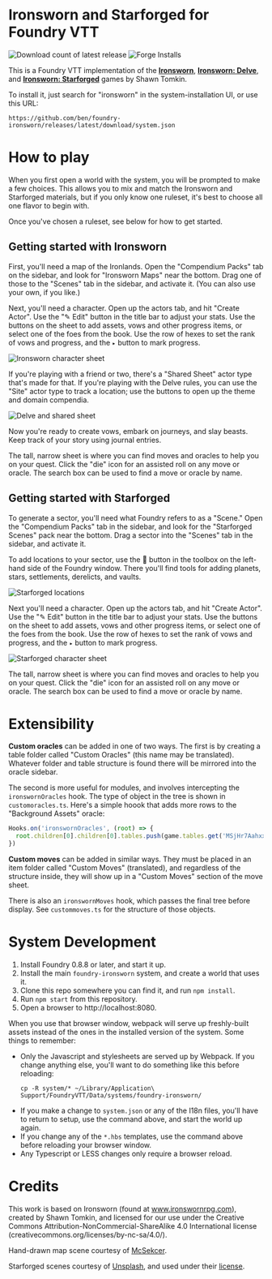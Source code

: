
# Ironsworn and Starforged for Foundry VTT

![Download count of latest release](https://img.shields.io/github/downloads/ben/foundry-ironsworn/latest/total)
![Forge Installs](https://img.shields.io/badge/dynamic/json?label=Forge%20Installs&query=package.installs&suffix=%25&url=https%3A%2F%2Fforge-vtt.com%2Fapi%2Fbazaar%2Fpackage%2Ffoundry-ironsworn)

This is a Foundry VTT implementation of the [**Ironsworn**](https://www.ironswornrpg.com/products-ironsworn), [**Ironsworn: Delve**](https://www.ironswornrpg.com/product-ironsworn-delve), and [**Ironsworn: Starforged**](https://getstarforged.com) games by Shawn Tomkin.

To install it, just search for "ironsworn" in the system-installation UI, or use this URL:

```
https://github.com/ben/foundry-ironsworn/releases/latest/download/system.json
```

# How to play

When you first open a world with the system, you will be prompted to make a few choices.
This allows you to mix and match the Ironsworn and Starforged materials, but if you only know one ruleset, it's best to choose all one flavor to begin with.

Once you've chosen a ruleset, see below for how to get started.

## Getting started with Ironsworn
First, you'll need a map of the Ironlands.
Open the "Compendium Packs" tab on the sidebar, and look for "Ironsworn Maps" near the bottom.
Drag one of those to the "Scenes" tab in the sidebar, and activate it.
(You can also use your own, if you like.)

Next, you'll need a character.
Open up the actors tab, and hit "Create Actor".
Use the "✎ Edit" button in the title bar to adjust your stats.
Use the buttons on the sheet to add assets, vows and other progress items, or select one of the foes from the book.
Use the row of hexes to set the rank of vows and progress, and the `▸` button to mark progress.

![Ironsworn character sheet](https://user-images.githubusercontent.com/39902/167316572-eebc577b-c8e5-425e-87ce-e03381d4b110.png)

If you're playing with a friend or two, there's a "Shared Sheet" actor type that's made for that.
If you're playing with the Delve rules, you can use the "Site" actor type to track a location; use the buttons to open up the theme and domain compendia.

![Delve and shared sheet](https://user-images.githubusercontent.com/39902/167316576-9f893b96-a6f3-4e4e-9293-62e354c46768.png)


Now you're ready to create vows, embark on journeys, and slay beasts.
Keep track of your story using journal entries.

The tall, narrow sheet is where you can find moves and oracles to help you on your quest.
Click the "die" icon for an assisted roll on any move or oracle.
The search box can be used to find a move or oracle by name.


## Getting started with Starforged

To generate a sector, you'll need what Foundry refers to as a "Scene."
Open the "Compendium Packs" tab in the sidebar, and look for the "Starforged Scenes" pack near the bottom. Drag a sector into the "Scenes" tab in the sidebar, and activate it.

To add locations to your sector, use the 🚀 button in the toolbox on the left-hand side of the Foundry window. There you'll find tools for adding planets, stars, settlements, derelicts, and vaults.

![Starforged locations](https://user-images.githubusercontent.com/39902/167316581-50abab85-15eb-48c7-b6b5-c3cd8e8eb53c.png)

Next you'll need a character.
Open up the actors tab, and hit "Create Actor".
Use the "✎ Edit" button in the title bar to adjust your stats.
Use the buttons on the sheet to add assets, vows and other progress items, or select one of the foes from the book.
Use the row of hexes to set the rank of vows and progress, and the `▸` button to mark progress.

![Starforged character sheet](https://user-images.githubusercontent.com/39902/167316584-0a3046a3-a468-4e10-9e92-7186006e6400.png)

The tall, narrow sheet is where you can find moves and oracles to help you on your quest.
Click the "die" icon for an assisted roll on any move or oracle.
The search box can be used to find a move or oracle by name.

# Extensibility

**Custom oracles** can be added in one of two ways.
The first is by creating a table folder called "Custom Oracles" (this name may be translated).
Whatever folder and table structure is found there will be mirrored into the oracle sidebar.

The second is more useful for modules, and involves intercepting the `ironswornOracles` hook.
The type of object in the tree is shown in `customoracles.ts`.
Here's a simple hoook that adds more rows to the "Background Assets" oracle:

```js
Hooks.on('ironswornOracles', (root) => {
  root.children[0].children[0].tables.push(game.tables.get('MSjHr7AahxxJXAqe'))
})
```

**Custom moves** can be added in similar ways.
They must be placed in an item folder called "Custom Moves" (translated), and regardless of the structure inside, they will show up in a "Custom Moves" section of the move sheet.

There is also an `ironswornMoves` hook, which passes the final tree before display.
See `custommoves.ts` for the structure of those objects.

# System Development

1. Install Foundry 0.8.8 or later, and start it up.
2. Install the main `foundry-ironsworn` system, and create a world that uses it.
3. Clone this repo somewhere you can find it, and run `npm install`.
4. Run `npm start` from this repository.
5. Open a browser to http://localhost:8080.

When you use that browser window, webpack will serve up freshly-built assets instead of the ones in the installed version of the system.
Some things to remember:

* Only the Javascript and stylesheets are served up by Webpack. If you change anything else, you'll want to do something like this before reloading:
  ```
  cp -R system/* ~/Library/Application\ Support/FoundryVTT/Data/systems/foundry-ironsworn/
  ```
* If you make a change to `system.json` or any of the I18n files, you'll have to return to setup, use the command above, and start the world up again.
* If you change any of the `*.hbs` templates, use the command above before reloading your browser window.
* Any Typescript or LESS changes only require a browser reload.

# Credits

This work is based on Ironsworn (found at www.ironswornrpg.com), created by Shawn Tomkin, and licensed for our use under the Creative Commons Attribution-NonCommercial-ShareAlike 4.0 International license  (creativecommons.org/licenses/by-nc-sa/4.0/).

Hand-drawn map scene courtesy of [McSekcer](https://www.reddit.com/user/McSekcer/).

Starforged scenes courtesy of [Unsplash](https://unsplash.com), and used under their [license](https://unsplash.com/license).
